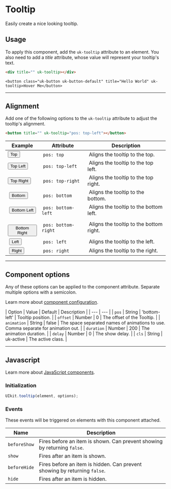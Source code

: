 # Tooltip

<p class="uk-text-lead">Easily create a nice looking tooltip.</p>

## Usage

To apply this component, add the `uk-tooltip` attribute to an element. You also need to add a _title_ attribute, whose value will represent your tooltip's text.

```html
<div title="" uk-tooltip></div>
```

```example
<button class="uk-button uk-button-default" title="Hello World" uk-tooltip>Hover Me</button>
```

***

## Alignment

Add one of the following options to the `uk-tooltip` attribute to adjust the tooltip's alignment.

```html
<button title="" uk-tooltip="pos: top-left"></button>
```

| Example | Attribute | Description |
| --- | --- | --- |
| <button class="uk-button uk-button-default" title="Hello World" uk-tooltip>Top</button> | `pos: top` | Aligns the tooltip to the top. |
| <button class="uk-button uk-button-default" title="Hello World" uk-tooltip="pos: top-left">Top Left</button> | `pos: top-left` | Aligns the tooltip to the top left. |
| <button class="uk-button uk-button-default" title="Hello World" uk-tooltip="pos: top-right">Top Right</button> | `pos: top-right` | Aligns the tooltip to the top right. |
| <button class="uk-button uk-button-default" title="Hello World" uk-tooltip="pos: bottom">Bottom</button> | `pos: bottom` | Aligns the tooltip to the bottom. |
| <button class="uk-button uk-button-default" title="Hello World" uk-tooltip="pos: bottom-left">Bottom Left</button> | `pos: bottom-left` | Aligns the tooltip to the bottom left. |
| <button class="uk-button uk-button-default" title="Hello World" uk-tooltip="pos: bottom-right">Bottom Right</button> | `pos: bottom-right` | Aligns the tooltip to the bottom right. |
| <button class="uk-button uk-button-default" title="Hello World" uk-tooltip="pos: left">Left</button> | `pos: left` | Aligns the tooltip to the left. |
| <button class="uk-button uk-button-default" title="Hello World" uk-tooltip="pos: right">Right</button> | `pos: right` | Aligns the tooltip to the right. |

***

## Component options

Any of these options can be applied to the component attribute. Separate multiple options with a semicolon.

Learn more about [component configuration](javascript.md#component-configuration).

| Option | Value | Default | Description |
| --- | --- |
| `pos` | String | 'bottom-left' | Tooltip position. |
| `offset` | Number | 0 | The offset of the Tooltip. |
| `animation` | String | false | The space separated names of animations to use. Comma separate for animation out. |
| `duration` | Number | 200 | The animation duration. |
| `delay` | Number | 0 | The show delay. |
| `cls` | String | uk-active | The active class. |

***

## Javascript

Learn more about [JavaScript components](javascript.md#programmatic-use).

### Initialization

```js
UIkit.tooltip(element, options);
```

### Events

These events will be triggered on elements with this component attached.

| Name | Description |
| --- | --- |
| `beforeShow` | Fires before an item is shown. Can prevent showing by returning `false`. |
| `show` | Fires after an item is shown. |
| `beforeHide` | Fires before an item is hidden. Can prevent showing by returning `false`. |
| `hide` | Fires after an item is hidden. |
